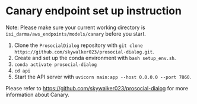 # Canary endpoint set up instruction

Note: Please make sure your current working directory is ```isi_darma/aws_endpoints/models/canary``` before you start.

1. Clone the ```ProsocialDialog``` repository with ```git clone https://github.com/skywalker023/prosocial-dialog.git```.
2. Create and set up the conda environment with ```bash setup_env.sh```.
3. ```conda activate prosocial-dialog```
4. ```cd api```
5. Start the API server with ```uvicorn main:app --host 0.0.0.0 --port 7860```.

Please refer to https://github.com/skywalker023/prosocial-dialog for more information about Canary.
